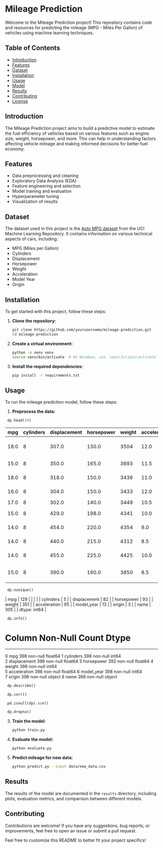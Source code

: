 # Mileage Prediction

Welcome to the Mileage Prediction project! This repository contains code and resources for predicting the mileage (MPG - Miles Per Gallon) of vehicles using machine learning techniques.

## Table of Contents

- [Introduction](#introduction)
- [Features](#features)
- [Dataset](#dataset)
- [Installation](#installation)
- [Usage](#usage)
- [Model](#model)
- [Results](#results)
- [Contributing](#contributing)
- [License](#license)

## Introduction

The Mileage Prediction project aims to build a predictive model to estimate the fuel efficiency of vehicles based on various features such as engine size, weight, horsepower, and more. This can help in understanding factors affecting vehicle mileage and making informed decisions for better fuel economy.

## Features

- Data preprocessing and cleaning
- Exploratory Data Analysis (EDA)
- Feature engineering and selection
- Model training and evaluation
- Hyperparameter tuning
- Visualization of results

## Dataset

The dataset used in this project is the [Auto MPG dataset](https://archive.ics.uci.edu/ml/datasets/Auto+MPG) from the UCI Machine Learning Repository. It contains information on various technical aspects of cars, including:
- MPG (Miles per Gallon)
- Cylinders
- Displacement
- Horsepower
- Weight
- Acceleration
- Model Year
- Origin

## Installation

To get started with this project, follow these steps:

1. **Clone the repository:**
   ```bash
   git clone https://github.com/yourusername/mileage-prediction.git
   cd mileage-prediction
   ```

2. **Create a virtual environment:**
   ```bash
   python -m venv venv
   source venv/bin/activate  # On Windows, use `venv\Scripts\activate`
   ```

3. **Install the required dependencies:**
   ```bash
   pip install -r requirements.txt
   ```

## Usage

To run the mileage prediction model, follow these steps:

1. **Preprocess the data:**
   
  ```python
   dp.head(10)
  ```
   | mpg  | cylinders | displacement | horsepower | weight | acceleration | model_year | origin | name                       |
   |------|-----------|--------------|------------|--------|--------------|------------|--------|----------------------------|
   | 18.0 | 8         | 307.0        | 130.0      | 3504   | 12.0         | 70         | usa    | chevrolet chevelle malibu  |
   | 15.0 | 8         | 350.0        | 165.0      | 3693   | 11.5         | 70         | usa    | buick skylark 320          |
   | 18.0 | 8         | 318.0        | 150.0      | 3436   | 11.0         | 70         | usa    | plymouth satellite         |
   | 16.0 | 8         | 304.0        | 150.0      | 3433   | 12.0         | 70         | usa    | amc rebel sst              |
   | 17.0 | 8         | 302.0        | 140.0      | 3449   | 10.5         | 70         | usa    | ford torino                |
   | 15.0 | 8         | 429.0        | 198.0      | 4341   | 10.0         | 70         | usa    | ford galaxie 500           |
   | 14.0 | 8         | 454.0        | 220.0      | 4354   | 9.0          | 70         | usa    | chevrolet impala           |
   | 14.0 | 8         | 440.0        | 215.0      | 4312   | 8.5          | 70         | usa    | plymouth fury iii          |
   | 14.0 | 8         | 455.0        | 225.0      | 4425   | 10.0         | 70         | usa    | pontiac catalina           |
   | 15.0 | 8         | 390.0        | 190.0      | 3850   | 8.5          | 70         | usa    | amc ambassador dpl         |

 
  ```python
   dp.nunique()
  ```
   | mpg          |    129 |
   |              |        |
   | cylinders    |      5 |
   | displacement |     82 |
   | horsepower   |     93 |
   | weight       |    351 |
   | acceleration |     95 |
   | model_year   |     13 |
   | origin       |      3 |
   | name         |    305 |
   |  dtype: int64 |

  ```python
   dp.info()
  ```
   #   Column        Non-Null Count  Dtype  
---  ------        --------------  -----  
 0   mpg           398 non-null    float64
 1   cylinders     398 non-null    int64  
 2   displacement  398 non-null    float64
 3   horsepower    392 non-null    float64
 4   weight        398 non-null    int64  
 5   acceleration  398 non-null    float64
 6   model_year    398 non-null    int64  
 7   origin        398 non-null    object 
 8   name          398 non-null    object 
 
  ```python
   dp.describe()
  ```
  ```python
   dp.corr()
  ```
  ```python
   pd.isnull(dp).sum()
  ```
  ```python
   dp.dropna()
  ```

3. **Train the model:**
   ```bash
   python train.py
   ```

4. **Evaluate the model:**
   ```bash
   python evaluate.py
   ```

5. **Predict mileage for new data:**
   ```bash
   python predict.py --input data/new_data.csv
   ```



## Results

The results of the model are documented in the `results` directory, including plots, evaluation metrics, and comparison between different models.

## Contributing

Contributions are welcome! If you have any suggestions, bug reports, or improvements, feel free to open an issue or submit a pull request.


Feel free to customize this README to better fit your project specifics!
